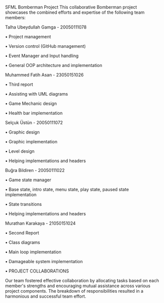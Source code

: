 SFML Bomberman Project
This collaborative Bomberman project showcases the combined efforts and expertise of the following team members:

Talha Ubeydullah Gamga - 20050111078

•	Project management

•	Version control (GitHub management)

•	Event Manager and Input handling

•	General OOP architecture and implementation

Muhammed Fatih Asan - 23050151026

•	Third report

•	Assisting with UML diagrams

•	Game Mechanic design

•	Health bar implementation

Selçuk Üstün - 20050111072

•	Graphic design

•	Graphic implementation

•	Level design

•	Helping implementations and headers

Buğra Bildiren - 20050111022

•	Game state manager

•	Base state, intro state, menu state, play state, paused state implementation

•	State transitions

•	Helping implementations and headers

Murathan Karakaya - 21050151024

•	Second Report

•	Class diagrams

•	Main loop implementation

•	Damageable system implementation


• PROJECT COLLABORATIONS

Our team fostered effective collaboration by allocating tasks based on each member's strengths and encouraging mutual assistance across various project components. The breakdown of responsibilities resulted in a harmonious and successful team effort.
